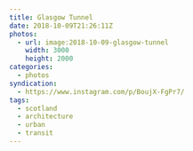 ```yaml
---
title: Glasgow Tunnel
date: 2018-10-09T21:26:11Z
photos:
  - url: image:2018-10-09-glasgow-tunnel
    width: 3000
    height: 2000
categories:
  - photos
syndication:
  - https://www.instagram.com/p/BoujX-FgPr7/
tags:
  - scotland
  - architecture
  - urban
  - transit
---
```

